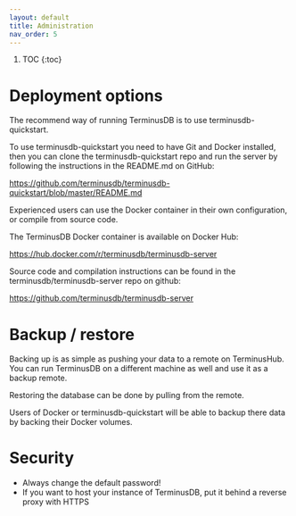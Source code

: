 ```yaml
---
layout: default
title: Administration
nav_order: 5
---
```


1. TOC
{:toc}

# Deployment options

The recommend way of running TerminusDB is to use terminusdb-quickstart.

To use terminusdb-quickstart you need to have Git and Docker installed, then
you can clone the terminusdb-quickstart repo and run the server by following
the instructions in the README.md on GitHub:

https://github.com/terminusdb/terminusdb-quickstart/blob/master/README.md

Experienced users can use the Docker container in their own configuration, or
compile from source code.

The TerminusDB Docker container is available on Docker Hub:

https://hub.docker.com/r/terminusdb/terminusdb-server

Source code and compilation instructions can be found in the terminusdb/terminusdb-server repo on github:

https://github.com/terminusdb/terminusdb-server


# Backup / restore

Backing up is as simple as pushing your data to a remote on TerminusHub. You can run TerminusDB on a different
machine as well and use it as a backup remote.

Restoring the database can be done by pulling from the remote.

Users of Docker or terminusdb-quickstart will be able to backup there data by backing their Docker volumes.


# Security

* Always change the default password!
* If you want to host your instance of TerminusDB, put it behind a reverse proxy with HTTPS
